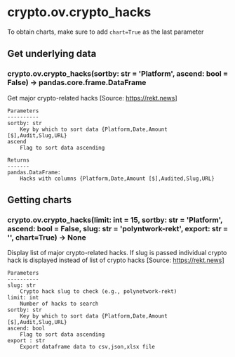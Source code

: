 # crypto.ov.crypto_hacks

To obtain charts, make sure to add `chart=True` as the last parameter

## Get underlying data 
### crypto.ov.crypto_hacks(sortby: str = 'Platform', ascend: bool = False) -> pandas.core.frame.DataFrame

Get major crypto-related hacks
    [Source: https://rekt.news]

    Parameters
    ----------
    sortby: str
        Key by which to sort data {Platform,Date,Amount [$],Audit,Slug,URL}
    ascend
        Flag to sort data ascending

    Returns
    -------
    pandas.DataFrame:
        Hacks with columns {Platform,Date,Amount [$],Audited,Slug,URL}

## Getting charts 
### crypto.ov.crypto_hacks(limit: int = 15, sortby: str = 'Platform', ascend: bool = False, slug: str = 'polyntwork-rekt', export: str = '', chart=True) -> None

Display list of major crypto-related hacks. If slug is passed
    individual crypto hack is displayed instead of list of crypto hacks
    [Source: https://rekt.news]

    Parameters
    ----------
    slug: str
        Crypto hack slug to check (e.g., polynetwork-rekt)
    limit: int
        Number of hacks to search
    sortby: str
        Key by which to sort data {Platform,Date,Amount [$],Audit,Slug,URL}
    ascend: bool
        Flag to sort data ascending
    export : str
        Export dataframe data to csv,json,xlsx file
